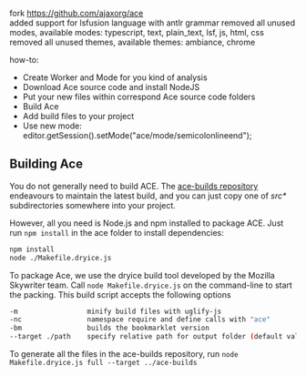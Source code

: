 fork https://github.com/ajaxorg/ace
<br>
added support for lsfusion language with antlr grammar
removed all unused modes, available modes: typescript, text, plain_text, lsf, js, html, css
removed all unused themes, available themes: ambiance, chrome

how-to:
 - Create Worker and Mode for you kind of analysis
 - Download Ace source code and install NodeJS
 - Put your new files within correspond Ace source code folders
 - Build Ace
 - Add build files to your project
 - Use new mode: editor.getSession().setMode("ace/mode/semicolonlineend");


Building Ace
-----------

You do not generally need to build ACE. The [ace-builds repository](https://github.com/ajaxorg/ace-builds/) endeavours to maintain the latest build, and you can just copy one of _src*_ subdirectories somewhere into your project.

However, all you need is Node.js and npm installed to package ACE. Just run `npm install` in the ace folder to install dependencies:

```bash
npm install
node ./Makefile.dryice.js
```

To package Ace, we use the dryice build tool developed by the Mozilla Skywriter team. Call `node Makefile.dryice.js` on the command-line to start the packing. This build script accepts the following options

```bash
-m                 minify build files with uglify-js          
-nc                namespace require and define calls with "ace"
-bm                builds the bookmarklet version
--target ./path    specify relative path for output folder (default value is "./build")
```

To generate all the files in the ace-builds repository, run `node Makefile.dryice.js full --target ../ace-builds`
